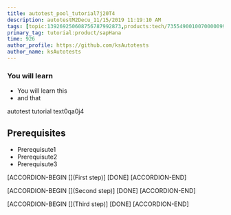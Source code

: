 ```yaml
---
title: autotest_pool_tutorial7j20T4
description: autotestM2Decu_11/15/2019 11:19:10 AM
tags: [topic:139269250608756787992873,products:tech/73554900100700000996,tutorial:experience/advanced]
primary_tag: tutorial:product/sapHana
time: 926
author_profile: https://github.com/ksAutotests
author_name: ksAutotests
---
```

### You will learn
- You will learn this
- and that

autotest tutorial text0qa0j4

## Prerequisites
- Prerequisute1
- Prerequisute2
- Prerequisute3

[ACCORDION-BEGIN [](First step)]
[DONE]
[ACCORDION-END]

[ACCORDION-BEGIN [](Second step)]
[DONE]
[ACCORDION-END]

[ACCORDION-BEGIN [](Third step)]
[DONE]
[ACCORDION-END]

